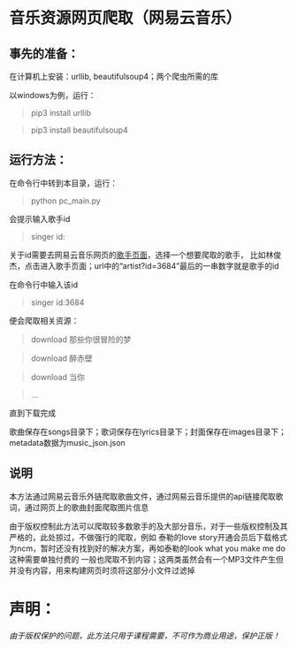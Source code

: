 # 音乐资源网页爬取（网易云音乐）

## 事先的准备：

在计算机上安装：urllib, beautifulsoup4；两个爬虫所需的库

以windows为例，运行：

>pip3 install urllib

>pip3 install beautifulsoup4

## 运行方法：

在命令行中转到本目录，运行：

>python pc_main.py

会提示输入歌手id

>singer id:

关于id需要去网易云音乐网页的[歌手页面](https://music.163.com/discover/artist)，选择一个想要爬取的歌手，
比如林俊杰，点击进入歌手页面；url中的“artist?id=3684”最后的一串数字就是歌手的id

在命令行中输入该id

>singer id:3684

便会爬取相关资源：

>download 那些你很冒险的梦

>download 醉赤壁

>download 当你

>...

直到下载完成

歌曲保存在songs目录下；歌词保存在lyrics目录下；封面保存在images目录下；metadata数据为music_json.json

## 说明

本方法通过网易云音乐外链爬取歌曲文件，通过网易云音乐提供的api链接爬取歌词，通过网页上的歌曲封面爬取图片信息

由于版权控制此方法可以爬取较多数歌手的及大部分音乐，对于一些版权控制及其严格的，此处掠过，不做强行的爬取，例如
泰勒的love story开通会员后下载格式为ncm，暂时还没有找到好的解决方案，再如泰勒的look what you make me do这种需要单独付费的
一般也爬取不到内容；这两类虽然会有一个MP3文件产生但并没有内容，用来构建网页时须将这部分小文件过滤掉

# 声明：

_由于版权保护的问题，此方法只用于课程需要，不可作为商业用途，保护正版！_
